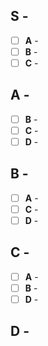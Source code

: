 ## S - 

- [ ] **A** - 
- [ ] **B** - 
- [ ] **C** - 

## A - 

- [ ] **B** - 
- [ ] **C** - 
- [ ] **D** - 

## B - 

- [ ] **A** - 
- [ ] **C** - 
- [ ] **D** - 

## C - 

- [ ] **A** - 
- [ ] **B** - 
- [ ] **D** - 

## D - 